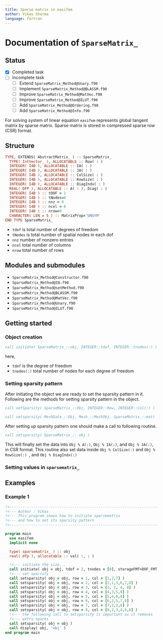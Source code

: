 ```yaml
---
title: Sparse matrix in easifem
author: Vikas Sharma
language: fortran
---
```


# Documentation of `SparseMatrix_`

## Status

- [x] Completed task
- [ ] Incomplete task
  - [ ] Extend `SparseMatrix_Method@Unary.f90`
  - [ ] Implement `SparseMatrix_Method@BLASSM.f90`
  - [ ] Improve `SparseMatrix_Method@MatVec.f90`
  - [ ] Improve `SparseMatrix_Method@ILUT.f90`
  - [ ] Add `SparseMatrix_Method@Ordering.f90`
  - [ ] Add `SparseMatrix_Method@Info.f90`

For solving system of linear equation `easifem` represents global tangent matrix by sparse matrix. Sparse matrix is stored in compressed sparse row (CSR) format.

## Structure

```fortran
TYPE, EXTENDS( AbstractMatrix_ ) :: SparseMatrix_
  TYPE( IntVector_ ), ALLOCATABLE :: Row( : )
  INTEGER( I4B ), ALLOCATABLE :: IA( : )
  INTEGER( I4B ), ALLOCATABLE :: JA( : )
  INTEGER( I4B ), ALLOCATABLE :: ColSize( : )
  INTEGER( I4B ), ALLOCATABLE :: RowSize( : )
  INTEGER( I4B ), ALLOCATABLE :: DiagIndx( : )
  REAL( DFP ), ALLOCATABLE :: A( : ), Diag( : )
  INTEGER( I4B ) :: tDOF = 1
  INTEGER( I4B ) :: tNodes=0
  INTEGER( I4B ) :: nnz = 0
  INTEGER( I4B ) :: ncol = 0
  INTEGER( I4B ) :: nrow=0
  CHARACTER( LEN = 5 ) :: MatrixProp='UNSYM'
END TYPE SparseMatrix_
```

- `tdof` is total number of degrees of freedom
- `tNodes` is total number of spatial nodes in each dof
- `nnz` number of nonzero entries
- `ncol` total number of columns
- `nrow` total number of rows

## Modules and submodules

- `SparseMatrix_Method@Constructor.f90`
- `SparseMatrix_Method@IO.f90`
- `SparseMatrix_Method@setMethod.f90`
- `SparseMatrix_Method@BLASSM.f90`
- `SparseMatrix_Method@MatVec.f90`
- `SparseMatrix_Method@Unary.f90`
- `SparseMatrix_Method@ILUT.f90`

## Getting started

### Object creation

```fortran
call initiate( SparseMatrix_::obj, INTEGER::tdof, INTEGER::tnodes(:) )
```

here,

- `tdof` is the degree of freedom
- `tnodes(:)` total number of nodes for each degree of freedom

### Setting sparsity pattern

After initiating the object we are ready to set the sparsity pattern in it. Following are the methods for setting sparsity pattern in the object.

```fortran
call setSparsity( SparseMatrix_::Obj, INTEGER::Row, INTEGER::Col(:) )
```

```fortran
call setsparsity( MeshData_::Obj, Mesh_::MeshObj, SparseMatrix_::mat)
```

After setting up sparsity pattern one should make a call to following routine.

```fortran
call setsparsity( SparseMatrix_:: obj )
```

This will finally set the data into `Obj % A(:)`, `Obj % IA(:)`, and `Obj % JA(:)`, in CSR format. This routine also set data inside `Obj % ColSize(:)` and `Obj % RowSize(:) `, and `Obj % DiagIndx(:)`

### Setting values in `sparsematrix_`


## Examples

### Example 1

```fortran
!<----------------------------------------------------------------------------
!<--- Author : Vikas
!<--- This program shows how to initiate sparsematrix
!<--- and how to set its sparsity pattern
!<----------------------------------------------------------------------------

program main
  use easifem
  implicit none

  type( sparsematrix_ ) :: obj
  real( dfp ), allocatable :: val( :, : )

  !<--- initiate the size...
  call initiate( obj = obj, tdof = 2, tnodes = [8], storageFMT=DOF_FMT )
  !<--- set sparsity
  call setsparsity( obj = obj, row = 1, col = [1,2,7] )
  call setsparsity( obj = obj, row = 2, col = [2,1,3,6,7,8] )
  call setsparsity( obj = obj, row = 3, col = [3, 2, 4, 8] )
  call setsparsity( obj = obj, row = 4, col = [4,3,5,8] )
  call setsparsity( obj = obj, row = 5, col = [5,4,6,8] )
  call setsparsity( obj = obj, row = 6, col = [6,2,5,7,8] )
  call setsparsity( obj = obj, row = 7, col = [7,1,2,6] )
  call setsparsity( obj = obj, row = 8, col = [8,2,3,4,5,6] )
  !<--- the following call to setsparsity is important as it removes
  !<--- extra spaces
  call setsparsity( obj = obj )
  call display( obj, 'obj' )
end program main
```